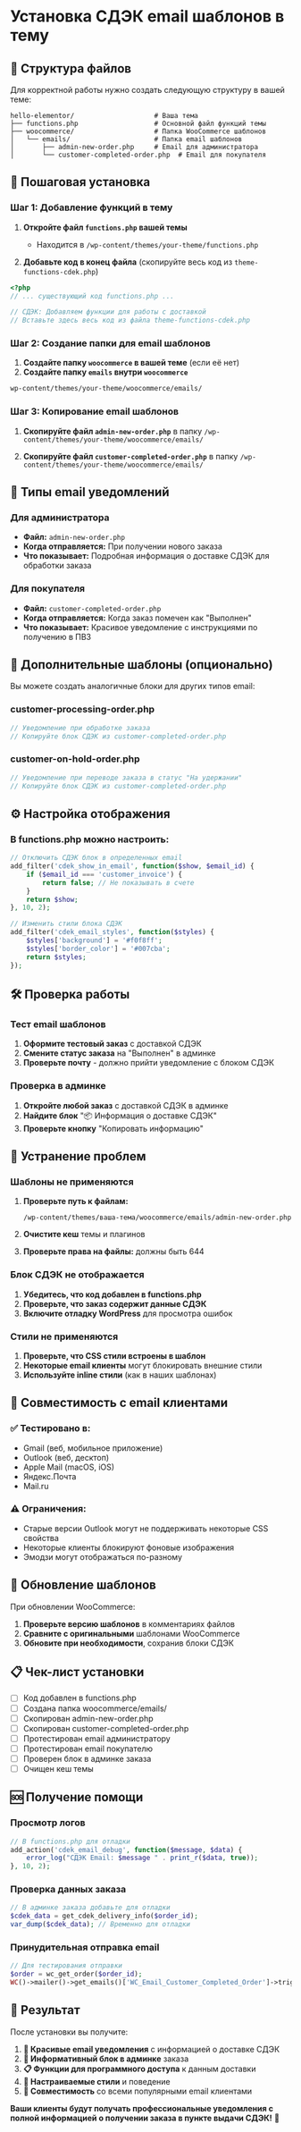# Установка СДЭК email шаблонов в тему

## 📁 Структура файлов

Для корректной работы нужно создать следующую структуру в вашей теме:

```
hello-elementor/                    # Ваша тема
├── functions.php                   # Основной файл функций темы
├── woocommerce/                    # Папка WooCommerce шаблонов
│   └── emails/                     # Папка email шаблонов
│       ├── admin-new-order.php     # Email для администратора
│       └── customer-completed-order.php  # Email для покупателя
```

## 🚀 Пошаговая установка

### Шаг 1: Добавление функций в тему

1. **Откройте файл `functions.php` вашей темы**
   - Находится в `/wp-content/themes/your-theme/functions.php`

2. **Добавьте код в конец файла** (скопируйте весь код из `theme-functions-cdek.php`)

```php
<?php
// ... существующий код functions.php ...

// СДЭК: Добавляем функции для работы с доставкой
// Вставьте здесь весь код из файла theme-functions-cdek.php
```

### Шаг 2: Создание папки для email шаблонов

1. **Создайте папку `woocommerce` в вашей теме** (если её нет)
2. **Создайте папку `emails` внутри `woocommerce`**

```bash
wp-content/themes/your-theme/woocommerce/emails/
```

### Шаг 3: Копирование email шаблонов

1. **Скопируйте файл `admin-new-order.php`** в папку `/wp-content/themes/your-theme/woocommerce/emails/`

2. **Скопируйте файл `customer-completed-order.php`** в папку `/wp-content/themes/your-theme/woocommerce/emails/`

## 📧 Типы email уведомлений

### Для администратора
- **Файл:** `admin-new-order.php`
- **Когда отправляется:** При получении нового заказа
- **Что показывает:** Подробная информация о доставке СДЭК для обработки заказа

### Для покупателя
- **Файл:** `customer-completed-order.php`  
- **Когда отправляется:** Когда заказ помечен как "Выполнен"
- **Что показывает:** Красивое уведомление с инструкциями по получению в ПВЗ

## 🎨 Дополнительные шаблоны (опционально)

Вы можете создать аналогичные блоки для других типов email:

### customer-processing-order.php
```php
// Уведомление при обработке заказа
// Копируйте блок СДЭК из customer-completed-order.php
```

### customer-on-hold-order.php
```php
// Уведомление при переводе заказа в статус "На удержании"
// Копируйте блок СДЭК из customer-completed-order.php
```

## ⚙️ Настройка отображения

### В functions.php можно настроить:

```php
// Отключить СДЭК блок в определенных email
add_filter('cdek_show_in_email', function($show, $email_id) {
    if ($email_id === 'customer_invoice') {
        return false; // Не показывать в счете
    }
    return $show;
}, 10, 2);

// Изменить стили блока СДЭК
add_filter('cdek_email_styles', function($styles) {
    $styles['background'] = '#f0f8ff';
    $styles['border_color'] = '#007cba';
    return $styles;
});
```

## 🛠️ Проверка работы

### Тест email шаблонов

1. **Оформите тестовый заказ** с доставкой СДЭК
2. **Смените статус заказа** на "Выполнен" в админке
3. **Проверьте почту** - должно прийти уведомление с блоком СДЭК

### Проверка в админке

1. **Откройте любой заказ** с доставкой СДЭК в админке
2. **Найдите блок** "📦 Информация о доставке СДЭК"
3. **Проверьте кнопку** "Копировать информацию"

## 🔧 Устранение проблем

### Шаблоны не применяются

1. **Проверьте путь к файлам:**
   ```
   /wp-content/themes/ваша-тема/woocommerce/emails/admin-new-order.php
   ```

2. **Очистите кеш** темы и плагинов

3. **Проверьте права на файлы:** должны быть 644

### Блок СДЭК не отображается

1. **Убедитесь, что код добавлен в functions.php**
2. **Проверьте, что заказ содержит данные СДЭК**
3. **Включите отладку WordPress** для просмотра ошибок

### Стили не применяются

1. **Проверьте, что CSS стили встроены в шаблон**
2. **Некоторые email клиенты** могут блокировать внешние стили
3. **Используйте inline стили** (как в наших шаблонах)

## 📱 Совместимость с email клиентами

### ✅ Тестировано в:
- Gmail (веб, мобильное приложение)
- Outlook (веб, десктоп)
- Apple Mail (macOS, iOS)
- Яндекс.Почта
- Mail.ru

### ⚠️ Ограничения:
- Старые версии Outlook могут не поддерживать некоторые CSS свойства
- Некоторые клиенты блокируют фоновые изображения
- Эмодзи могут отображаться по-разному

## 🔄 Обновление шаблонов

При обновлении WooCommerce:

1. **Проверьте версию шаблонов** в комментариях файлов
2. **Сравните с оригинальными** шаблонами WooCommerce
3. **Обновите при необходимости**, сохранив блоки СДЭК

## 📋 Чек-лист установки

- [ ] Код добавлен в functions.php
- [ ] Создана папка woocommerce/emails/
- [ ] Скопирован admin-new-order.php
- [ ] Скопирован customer-completed-order.php
- [ ] Протестирован email администратору
- [ ] Протестирован email покупателю
- [ ] Проверен блок в админке заказа
- [ ] Очищен кеш темы

## 🆘 Получение помощи

### Просмотр логов
```php
// В functions.php для отладки
add_action('cdek_email_debug', function($message, $data) {
    error_log("СДЭК Email: $message " . print_r($data, true));
}, 10, 2);
```

### Проверка данных заказа
```php
// В админке заказа добавьте для отладки
$cdek_data = get_cdek_delivery_info($order_id);
var_dump($cdek_data); // Временно для отладки
```

### Принудительная отправка email
```php
// Для тестирования отправки
$order = wc_get_order($order_id);
WC()->mailer()->get_emails()['WC_Email_Customer_Completed_Order']->trigger($order_id);
```

## 🎯 Результат

После установки вы получите:

1. **📧 Красивые email уведомления** с информацией о доставке СДЭК
2. **🔧 Информативный блок в админке** заказа
3. **📋 Функции для программного доступа** к данным доставки
4. **🎨 Настраиваемые стили** и поведение
5. **📱 Совместимость** со всеми популярными email клиентами

**Ваши клиенты будут получать профессиональные уведомления с полной информацией о получении заказа в пункте выдачи СДЭК!** 🎉